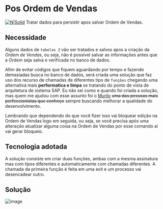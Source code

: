 # Pos Ordem de Vendas #

[![N|Solid](https://wiki.scn.sap.com/wiki/download/attachments/1710/ABAP%20Development.png?version=1&modificationDate=1446673897000&api=v2)](https://www.sap.com/brazil/developer.html)
Tratar dados para persistir apos salvar Ordem de Vendas.

## Necessidade ##
Alguns dados de `tabelas Z` vão ser tratados e salvos apos a criação da _Ordem de Vendas_, ou seja, não é possível salvar as informações antes que a _Ordem_ seja salva e verificada no banco de dados.

Afim de evitar códigos que fiquem aguardando por tempo e fazendo demasiadas busca no banco de dados, será criada uma solução que faz uso dos recurso de chamadas de diferentes tipo de `funções` chegando uma alternativa mais **performatica e limpa** se tratando do ponto de vista de arquitetura de sistema SAP. Eu não sei como e quando foi criada a solução, mas quem me ajudou com esse assunto foi o [Murilo](mailto:murilo@abapconsulting.com.br) ~~uma das pessoas mais perfeccionistas que conheço~~ sempre buscando melhorar a qualidade do desenvolvimento.

Lembrando que dependendo do que você fizer isso vai bloquear edição na Ordem de Vendas logo em seguida, ou seja, se você precisa após uma alteração atualizar alguma coisa na Ordem de Vendas por esse comando ai vai gerar bloqueio.

## Tecnologia adotada ##
A solução consiste em criar duas funções, ambas com a mesma assinatura mas com tipos diferentes e automaticamente com chamadas diferentes. A chamada da primeira função é feita em uma exit e um processo vai desencadear outro.


## Solução ##

![image](https://user-images.githubusercontent.com/22348098/151674787-7f454f5b-8332-4994-ae52-7d1d18339be8.png)
